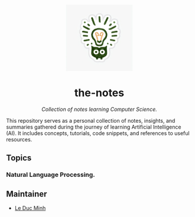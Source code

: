 <p align="center">
  <img src="asset/thenotes.png" width="180" >
</p>
<h1 align="center">the-notes</h1>

<p align="center">
  <em>Collection of notes learning Computer Science.</em>
</p>



This repository serves as a personal collection of notes, insights, and summaries gathered during the journey of learning Artificial Intelligence (AI). It includes concepts, tutorials, code snippets, and references to useful resources.


## Topics


### Natural Language Processing. 




## Maintainer 

- [Le Duc Minh](https://github.com/MinLee0210)